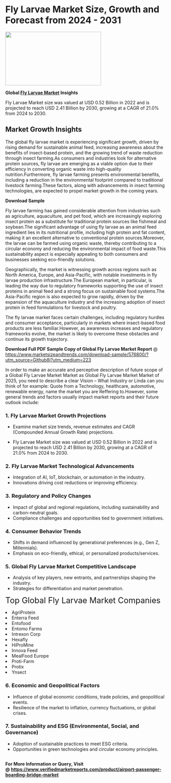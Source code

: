 <H1>Fly Larvae Market Size, Growth and Forecast from 2024 - 2031</H1><img class="aligncenter size-medium wp-image-584254" src="https://thirdeyenews.in/wp-content/uploads/2024/09/Global-Market-Research-300x168.jpeg" alt="" width="300" height="168" /><p><strong>Global&nbsp;<a href="https://www.marketsizeandtrends.com/download-sample/576800/?utm_source=Github8j?utm_medium=223">Fly Larvae Market</a> Insights</strong></p><p>Fly Larvae Market size was valued at USD 0.52 Billion in 2022 and is projected to reach USD 2.41 Billion by 2030, growing at a CAGR of 21.0% from 2024 to 2030.</p><p><h2>Market Growth Insights</h2> <p>The global fly larvae market is experiencing significant growth, driven by rising demand for sustainable animal feed, increasing awareness about the benefits of insect-based protein, and the growing trend of waste reduction through insect farming.As consumers and industries look for alternative protein sources, fly larvae are emerging as a viable option due to their efficiency in converting organic waste into high-quality nutrition.Furthermore, fly larvae farming presents environmental benefits, including a reduction in the environmental footprint compared to traditional livestock farming.These factors, along with advancements in insect farming technologies, are expected to propel market growth in the coming years.</p> <p><strong>Download Sample</strong></p> <p>Fly larvae farming has gained considerable attention from industries such as agriculture, aquaculture, and pet food, which are increasingly exploring insect protein as a substitute for traditional protein sources like fishmeal and soybean.The significant advantage of using fly larvae as an animal feed ingredient lies in its nutritional profile, including high protein and fat content, making it an excellent alternative to conventional protein sources.Moreover, the larvae can be farmed using organic waste, thereby contributing to a circular economy and reducing the environmental impact of food waste.This sustainability aspect is especially appealing to both consumers and businesses seeking eco-friendly solutions.</p> <p>Geographically, the market is witnessing growth across regions such as North America, Europe, and Asia-Pacific, with notable investments in fly larvae production infrastructure.The European market, in particular, is leading the way due to regulatory frameworks supporting the use of insect proteins in animal feed and a strong focus on sustainable food systems.The Asia-Pacific region is also expected to grow rapidly, driven by the expansion of the aquaculture industry and the increasing adoption of insect protein in feed formulations for livestock and poultry.</p> <p>The fly larvae market faces certain challenges, including regulatory hurdles and consumer acceptance, particularly in markets where insect-based food products are less familiar.However, as awareness increases and regulatory frameworks evolve, the market is likely to overcome these obstacles and continue its growth trajectory.</p> <p><span class=""><strong>Download Full PDF Sample Copy of Global Fly Larvae Market Report</strong> @ <a href="https://www.marketsizeandtrends.com/download-sample/576800/?utm_source=Github8j?utm_medium=223" target="_blank">https://www.marketsizeandtrends.com/download-sample/576800/?utm_source=Github8j?utm_medium=223</a></span></p><p>In order to make an accurate and perceptive description of future scope of a Global&nbsp;Fly Larvae Market Market as Global&nbsp;Fly Larvae Market Market of 2025, you need to describe a clear Vision &ndash; What Industry or Linda can you think of for example: Quote from a Technology, healthcare, automotive, renewable energy, name the market you are Reffering to.However, some general trends and factors usually impact market reports and their future outlook include:</p><h3>1.&nbsp;<strong>Fly Larvae Market Growth Projections</strong></h3><ul><li>Examine market size trends, revenue estimates and CAGR (Compounded Annual Growth Rate) projections.</li><li><p>Fly Larvae Market size was valued at USD 0.52 Billion in 2022 and is projected to reach USD 2.41 Billion by 2030, growing at a CAGR of 21.0% from 2024 to 2030.</p></li></ul><h3>2.&nbsp;<strong>Fly Larvae Market Technological Advancements</strong></h3><ul><li>Integration of AI, IoT, blockchain, or automation in the industry.</li><li>Innovations driving cost reductions or improving efficiency.</li></ul><h3>3.&nbsp;<strong>Regulatory and Policy Changes</strong></h3><ul><li>Impact of global and regional regulations, including sustainability and carbon-neutral goals.</li><li>Compliance challenges and opportunities tied to government initiatives.</li></ul><h3>4.&nbsp;<strong>Consumer Behavior Trends</strong></h3><ul><li>Shifts in demand influenced by generational preferences (e.g., Gen Z, Millennials).</li><li>Emphasis on eco-friendly, ethical, or personalized products/services.</li></ul><h3>5.&nbsp;<strong>Global Fly Larvae Market Competitive Landscape</strong></h3><ul><li>Analysis of key players, new entrants, and partnerships shaping the industry.</li><li>Strategies for differentiation and market penetration.</li></ul><p data-pm-slice="1 1 []"><span style="color: inherit; font-family: inherit; font-size: 25px;">Top Global Fly Larvae Market Companies</span></p><div class="" data-test-id=""><p><li>AgriProtein</li><li> Enterra Feed</li><li> Entofood</li><li> Entomo Farms</li><li> Intrexon Corp</li><li> Hexafly</li><li> HiProMine</li><li> Innova Feed</li><li> MealFood Europe</li><li> Proti-Farm</li><li> Protix</li><li> Ynsect</li></p></div><h3>6.&nbsp;<strong>Economic and Geopolitical Factors</strong></h3><ul><li>Influence of global economic conditions, trade policies, and geopolitical events.</li><li>Resilience of the market to inflation, currency fluctuations, or global crises.</li></ul><h3>7.&nbsp;<strong>Sustainability and ESG (Environmental, Social, and Governance)</strong></h3><ul><li>Adoption of sustainable practices to meet ESG criteria.</li><li>Opportunities in green technologies and circular economy principles.</li></ul><h2><strong style="font-size: 14px;">For More Information or Query, Visit @&nbsp;</strong><a style="background-color: #ffffff; font-size: 14px;" href="https://www.marketsizeandtrends.com/report/fly-larvae-market/" target="_blank">https://www.verifiedmarketreports.com/product/airport-passenger-boarding-bridge-market</a></h2>